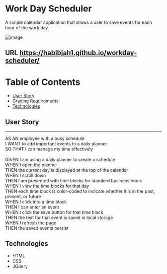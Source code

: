 # Work Day Scheduler
A simple calendar application that allows a user to save events for each hour of the work day.

 ![image](https://user-images.githubusercontent.com/107855022/187788741-6b5150b8-e2f2-4c54-b5bd-e8c5fdd8fb7d.png)

## URL https://habibjah1.github.io/workday-scheduler/
# Table of Contents
* [User Story](#user-story)
* [Grading Requirements](#grading-requirments)
* [Technologies](#technologies)

## User Story
---
AS AN employee with a busy schedule\
I WANT to add important events to a daily planner\
SO THAT I can manage my time effectively
\
\
GIVEN I am using a daily planner to create a schedule\
WHEN I open the planner\
THEN the current day is displayed at the top of the calendar\
WHEN I scroll down\
THEN I am presented with time blocks for standard business hours\
WHEN I view the time blocks for that day\
THEN each time block is color-coded to indicate whether it is in the past, present, or future\
WHEN I click into a time block\
THEN I can enter an event\
WHEN I click the save button for that time block\
THEN the text for that event is saved in local storage\
WHEN I refresh the page\
THEN the saved events persist

## Technologies
* HTML
* CSS
* JQuery
